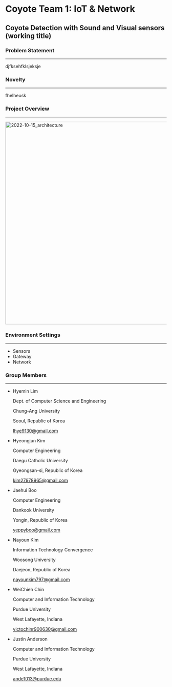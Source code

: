 
# Coyote Team 1: IoT & Network

## Coyote Detection with Sound and Visual sensors (working title)

### Problem Statement

---

djfksehfklsjeksje

### Novelty

---

fhelheusk

### Project Overview

---

<img width="633" alt="2022-10-15_architecture" src="https://user-images.githubusercontent.com/48752329/196007372-09234210-6f14-482a-977b-478603fe76ab.png">

### Environment Settings

---

- Sensors
- Gateway
- Network

### Group Members

---

- Hyemin Lim
    
    Dept. of Computer Science and Engineering
    
    Chung-Ang University
    
    Seoul, Republic of Korea
    
    lhye9130@gmail.com
    
- Hyeongjun Kim
    
    Computer Engineering
    
    Daegu Catholic University
    
    Gyeongsan-si, Republic of Korea
    
    kim27978965@gmail.com
    
- Jaehui Boo
    
    Computer Engineering
    
    Dankook University
    
    Yongin, Republic of Korea
    
    yeppyboo@gmail.com
    
- Nayoun Kim
    
    Information Technology Convergence
    
    Woosong University
    
    Daejeon, Republic of Korea
    
    nayounkim797@gmail.com
    
- WeiChieh Chin
    
    Computer and Information Technology
    
    Purdue University
    
    West Lafayette, Indiana
    
    victochinr900630@gmail.com
    
- Justin Anderson
    
    Computer and Information Technology
    
    Purdue University
    
    West Lafayette, Indiana
    
    ande1013@purdue.edu
